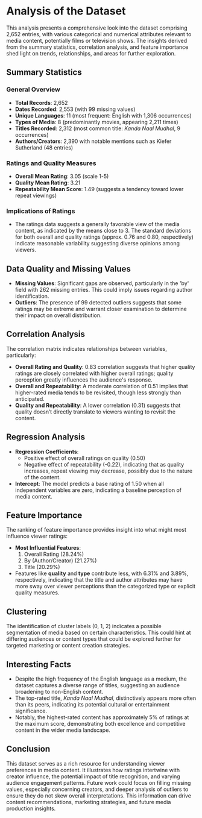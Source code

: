 # Analysis of the Dataset

This analysis presents a comprehensive look into the dataset comprising 2,652 entries, with various categorical and numerical attributes relevant to media content, potentially films or television shows. The insights derived from the summary statistics, correlation analysis, and feature importance shed light on trends, relationships, and areas for further exploration.

## Summary Statistics

### General Overview
- **Total Records**: 2,652
- **Dates Recorded**: 2,553 (with 99 missing values)
- **Unique Languages**: 11 (most frequent: English with 1,306 occurrences)
- **Types of Media**: 8 (predominantly movies, appearing 2,211 times)
- **Titles Recorded**: 2,312 (most common title: *Kanda Naal Mudhal*, 9 occurrences)
- **Authors/Creators**: 2,390 with notable mentions such as Kiefer Sutherland (48 entries)

### Ratings and Quality Measures
- **Overall Mean Rating**: 3.05 (scale 1-5)
- **Quality Mean Rating**: 3.21
- **Repeatability Mean Score**: 1.49 (suggests a tendency toward lower repeat viewings)

### Implications of Ratings
- The ratings data suggests a generally favorable view of the media content, as indicated by the means close to 3. The standard deviations for both overall and quality ratings (approx. 0.76 and 0.80, respectively) indicate reasonable variability suggesting diverse opinions among viewers.

## Data Quality and Missing Values
- **Missing Values**: Significant gaps are observed, particularly in the 'by' field with 262 missing entries. This could imply issues regarding author identification.
- **Outliers**: The presence of 99 detected outliers suggests that some ratings may be extreme and warrant closer examination to determine their impact on overall distribution.

## Correlation Analysis
The correlation matrix indicates relationships between variables, particularly:

- **Overall Rating and Quality**: 0.83 correlation suggests that higher quality ratings are closely correlated with higher overall ratings; quality perception greatly influences the audience's response.
- **Overall and Repeatability**: A moderate correlation of 0.51 implies that higher-rated media tends to be revisited, though less strongly than anticipated.
- **Quality and Repeatability**: A lower correlation (0.31) suggests that quality doesn’t directly translate to viewers wanting to revisit the content.

## Regression Analysis
- **Regression Coefficients**: 
  - Positive effect of overall ratings on quality (0.50)
  - Negative effect of repeatability (-0.22), indicating that as quality increases, repeat viewing may decrease, possibly due to the nature of the content.
- **Intercept**: The model predicts a base rating of 1.50 when all independent variables are zero, indicating a baseline perception of media content.

## Feature Importance
The ranking of feature importance provides insight into what might most influence viewer ratings:
- **Most Influential Features**:
  1. Overall Rating (28.24%)
  2. By (Author/Creator) (21.27%)
  3. Title (20.29%)
- Features like **quality** and **type** contribute less, with 6.31% and 3.89%, respectively, indicating that the title and author attributes may have more sway over viewer perceptions than the categorized type or explicit quality measures.

## Clustering
The identification of cluster labels (0, 1, 2) indicates a possible segmentation of media based on certain characteristics. This could hint at differing audiences or content types that could be explored further for targeted marketing or content creation strategies.

## Interesting Facts
- Despite the high frequency of the English language as a medium, the dataset captures a diverse range of titles, suggesting an audience broadening to non-English content.
- The top-rated title, *Kanda Naal Mudhal*, distinctively appears more often than its peers, indicating its potential cultural or entertainment significance.
- Notably, the highest-rated content has approximately 5% of ratings at the maximum score, demonstrating both excellence and competitive content in the wider media landscape.

## Conclusion
This dataset serves as a rich resource for understanding viewer preferences in media content. It illustrates how ratings intertwine with creator influence, the potential impact of title recognition, and varying audience engagement patterns. Future work could focus on filling missing values, especially concerning creators, and deeper analysis of outliers to ensure they do not skew overall interpretations. This information can drive content recommendations, marketing strategies, and future media production insights.